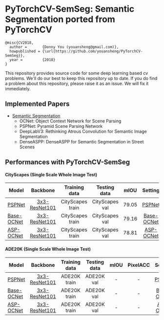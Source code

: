 # PyTorchCV-SemSeg: Semantic Segmentation ported from PyTorchCV
```
@misc{CV2018,
  author =       {Donny You (youansheng@gmail.com)},
  howpublished = {\url{https://github.com/youansheng/PyTorchCV-SemSeg}},
  year =         {2018}
}
```

This repository provides source code for some deep learning based cv problems. We'll do our best to keep this repository up to date.  If you do find a problem about this repository, please raise it as an issue. We will fix it immediately.


## Implemented Papers

- [Semantic Segmentation](https://github.com/youansheng/PyTorchCV-SemSeg/tree/master/methods)
    - OCNet: Object Context Network for Scene Parsing
    - PSPNet: Pyramid Scene Parsing Network
    - DeepLabV3: Rethinking Atrous Convolution for Semantic Image Segmentation
    - DenseASPP: DenseASPP for Semantic Segmentation in Street Scenes
    


## Performances with PyTorchCV-SemSeg

#### CityScapes (Single Scale Whole Image Test)

| Model | Backbone | Training data  | Testing data | mIOU | Setting |
|--------|:---------:|:------:|:------:|:------:|:------:|
| [PSPNet](https://drive.google.com/open?id=1nnQJ9U14eDxaPE1KvV5C8iuUFBwiHQL6) | [3x3-ResNet101](https://drive.google.com/open?id=1bUzCKazlh8ElGVYWlABBAb0b0uIqFgtR) | CityScapes train | CityScapes val | 79.05 | [PSPNet](https://github.com/youansheng/PyTorchCV-SemSeg/blob/master/hypes/cityscape/fs_pspnet_cityscape_seg.json) |
| [Base-OCNet](https://drive.google.com/open?id=1n4yYrVq1lzT7Q0HhMgbB2TJcppAjmuT0) | [3x3-ResNet101](https://drive.google.com/open?id=1bUzCKazlh8ElGVYWlABBAb0b0uIqFgtR) | CityScapes train | CityScapes val | 79.16 | [Base-OCNet](https://github.com/youansheng/PyTorchCV-SemSeg/blob/master/hypes/cityscape/fs_baseocnet_cityscape_seg.json) |
| [ASP-OCNet](https://drive.google.com/open?id=1_jPHJmqnej6tCK3CB2YSDK3xTU6AhYMW) | [3x3-ResNet101](https://drive.google.com/open?id=1bUzCKazlh8ElGVYWlABBAb0b0uIqFgtR) | CityScapes train | CityScapes val | 78.81 | [ASP-OCNet](https://github.com/youansheng/PyTorchCV-SemSeg/blob/master/hypes/cityscape/fs_aspocnet_cityscape_seg.json) |


#### ADE20K (Single Scale Whole Image Test)
| Model | Backbone | Training data  | Testing data | mIOU | PixelACC | Setting |
|--------|:---------:|:------:|:------:|:------:|:------:|:------:|
| [PSPNet](https://drive.google.com/open?id=1Q6oYBpq9Y53z_CJz7Km9BaiSVJjcHP4h) | [3x3-ResNet101](https://drive.google.com/open?id=1bUzCKazlh8ElGVYWlABBAb0b0uIqFgtR) | ADE20K train | ADE20K val | - | - | [PSPNet](https://github.com/youansheng/PyTorchCV-SemSeg/blob/master/hypes/ade20k/fs_pspnet_ade20k_seg.json) |
| [Base-OCNet](https://drive.google.com/open?id=1Q6oYBpq9Y53z_CJz7Km9BaiSVJjcHP4h) | [3x3-ResNet101](https://drive.google.com/open?id=1bUzCKazlh8ElGVYWlABBAb0b0uIqFgtR) | ADE20K train | ADE20K val | - | - | [Base-OCNet](https://github.com/youansheng/PyTorchCV-SemSeg/blob/master/hypes/ade20k/fs_baseocnet_ade20k_seg.json) |
| [ASP-OCNet](https://drive.google.com/open?id=1Q6oYBpq9Y53z_CJz7Km9BaiSVJjcHP4h) | [3x3-ResNet101](https://drive.google.com/open?id=1bUzCKazlh8ElGVYWlABBAb0b0uIqFgtR) | ADE20K train | ADE20K val | - | - | [ASP-OCNet](https://github.com/youansheng/PyTorchCV-SemSeg/blob/master/hypes/ade20k/fs_aspocnet_ade20k_seg.json) |
